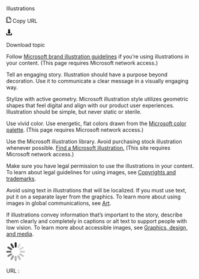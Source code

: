﻿# 

Illustrations

![Copy URL](media/illustrations/Copy.png)
Copy URL

![Download](media/illustrations/Download.png)

Download topic

Follow [Microsoft brand illustration guidelines](https://microsoft.sharepoint.com/teams/BrandCentral/Pages/The-Microsoft-brand-Core-elements-Illustration.aspx) if you’re using illustrations in your content. (This page requires Microsoft network access.)

Tell an engaging story. Illustration
should have a purpose beyond decoration. Use it to communicate a
clear message in a visually engaging way.

Stylize with active geometry. Microsoft illustration style utilizes geometric shapes that feel digital and align with our product user experiences. Illustration should be simple, but never static or sterile.

Use vivid color. Use energetic, flat colors drawn from the [Microsoft color palette](https://microsoft.sharepoint.com/teams/BrandCentral/Pages/The-Microsoft-brand-Core-elements-Color.aspx). (This page requires Microsoft network access.)

Use the Microsoft illustration library. Avoid purchasing stock illustration whenever possible. [Find a Microsoft illustration.](https://microsoft.sharepoint.com/teams/BrandCentral/Pages/Bundles/Illustrations_Editable_AllCollections.aspx) (This site requires Microsoft network access.)

Make sure you have legal permission to use the illustrations in your content. To learn about legal guidelines for using images, see [Copyrights and trademarks](https://worldready.cloudapp.net/Styleguide/Read?id=2700&topicid=26696).

Avoid using text in illustrations that
will be localized. If you must use text, put it on a separate
layer from the graphics. To learn more about using images in global
communications, see [Art](https://worldready.cloudapp.net/Styleguide/Read?id=2700&topicid=26910).

If illustrations convey information that’s
important to the story, describe them clearly and completely in
captions or alt text to support people with low vision. To learn
more about accessible images, see [Graphics, design, and media](https://worldready.cloudapp.net/Styleguide/Read?id=2700&topicid=32191).

![In progress](media/illustrations/activity-large.gif)

URL :
